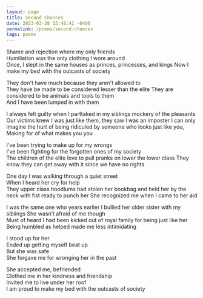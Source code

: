 ```yaml
---
layout: page
title: Second Chances
date: 2023-03-28 15:48:41 -0400
permalink: /poems/second-chances
tags: poems
---
```


Shame and rejection where my only friends  
Humiliation was the only clothing I wore around   
Once, I slept in the same houses as princes,   princesses, and kings
Now I make my bed with the outcasts of society  
  
They don't have much because they aren't allowed to  
They have be made to be considered lesser than the   elite
They are considered to be animals and tools to them  
And I have been lumped in with them  
  
I always felt guilty when I parttaked in my siblings    mockery of the pleasants
Our victims knew I was just like them, they saw I was   an imposter
I can only imagine the hurt of being ridiculed by   someone who looks just like you,
Making for of what makes you you  
  
I've been trying to make up for my wrongs  
I've been fighting for the forgotten ones of my society  
The children of the elite love to pull pranks on lower   the lower class
They know they can get away with it since we have no   rights
  
One day I was walking through a quiet street  
When I heard her cry for help  
They upper class hoodlums had stolen her bookbag and   held her by the neck with fist ready to punch her
She recognized me when I came to her aid  
  
I was the same one who years earlier I bullied her   older sister with my siblings
She wasn’t afraid of me though  
Must of heard I had been kicked out of royal family   for being just like her
Being humbled as helped made me less intimidating  
  
I stood up for her  
Ended up getting myself beat up  
But she was safe  
She forgave me for wronging her in the past  
  
She accepted me, befriended  
Clothed me in her kindness and friendship  
Invited me to live under her roof  
I am proud to make my bed with the outcasts of society  